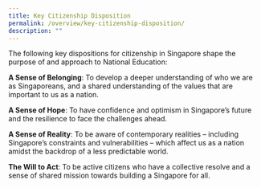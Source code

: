 ```yaml
---
title: Key Citizenship Disposition
permalink: /overview/key-citizenship-disposition/
description: ""
---
```

The following key dispositions for citizenship in Singapore shape the purpose of and approach to National Education:

**A Sense of Belonging**: 
To develop a deeper understanding of who we are as Singaporeans, and a shared understanding of the values that are important to us as a nation.

**A Sense of Hope**:
To have confidence and optimism in Singapore’s future and the resilience to face the challenges ahead.

**A Sense of Reality**:
To be aware of contemporary realities – including Singapore’s constraints and vulnerabilities – which affect us as a nation amidst the backdrop of a less predictable world.

**The Will to Act**:
To be active citizens who have a collective resolve and a sense of shared mission towards building a Singapore for all.